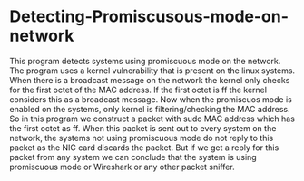 # Detecting-Promiscusous-mode-on-network
This program detects systems using promiscuous mode on the network.
The program uses a kernel vulnerability that is present on the linux systems. When there is a broadcast message on the network the kernel
only checks for the first octet of the MAC address. If the first octet is ff the kernel considers this as a broadcast message. 
Now when the promiscuos mode is enabled on the systems, only kernel is filtering/checking the MAC address. So in this program we construct a 
packet with sudo MAC address which has the first octet as ff. When this packet is sent out to every system on the network, the systems not using 
promiscuous mode do not reply to this packet as the NIC card discards the packet. But if we get a reply for this packet from any system we
can conclude that the system is using promiscuous mode or Wireshark or any other packet sniffer.

